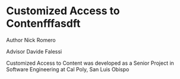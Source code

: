# Customized Access to Contenfffasdft
Author Nick Romero

Advisor Davide Falessi

Customized Access to Content was developed as a Senior Project in Software Engineering at Cal Poly, San Luis Obispo
  
